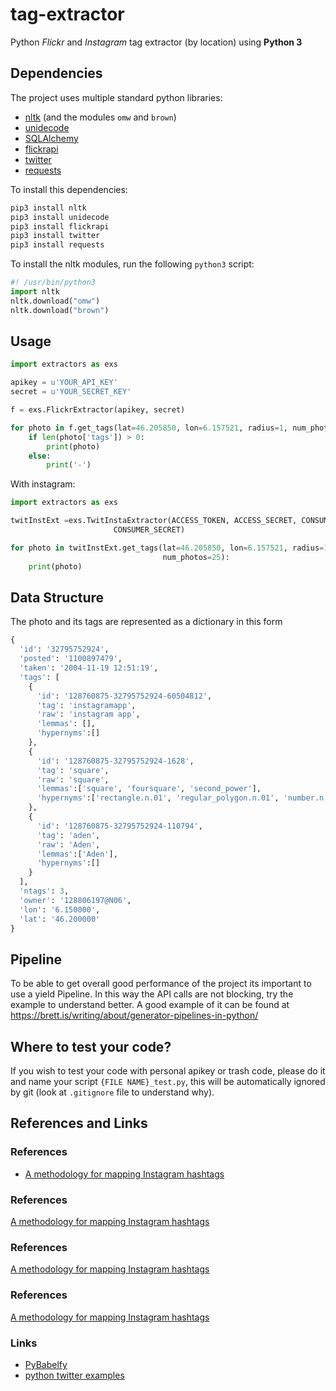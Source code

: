 # tag-extractor
Python *Flickr* and *Instagram* tag extractor (by location) using **Python 3**

## Dependencies

The project uses multiple standard python libraries:
 - [nltk](http://www.nltk.org/howto/wordnet.html) (and the modules ```omw``` and ```brown```)
 - [unidecode](https://pypi.python.org/pypi/Unidecode)
 - [SQLAlchemy](http://docs.sqlalchemy.org/en/latest/)
 - [flickrapi](https://stuvel.eu/flickrapi-doc/)
 - [twitter](https://pypi.python.org/pypi/twitter)
 - [requests](http://docs.python-requests.org/en/master/)

To install this dependencies:
```bash
pip3 install nltk
pip3 install unidecode
pip3 install flickrapi
pip3 install twitter
pip3 install requests
```

To install the nltk modules, run the following ```python3``` script:
```python
#! /usr/bin/python3
import nltk
nltk.download("omw")
nltk.download("brown")
```

## Usage

```python
import extractors as exs

apikey = u'YOUR_API_KEY'
secret = u'YOUR_SECRET_KEY'

f = exs.FlickrExtractor(apikey, secret)

for photo in f.get_tags(lat=46.205850, lon=6.157521, radius=1, num_photos=25):
    if len(photo['tags']) > 0:
        print(photo)
    else:
        print('-')
```

With instagram:

```python
import extractors as exs

twitInstExt =exs.TwitInstaExtractor(ACCESS_TOKEN, ACCESS_SECRET, CONSUMER_KEY,
                       CONSUMER_SECRET)

for photo in twitInstExt.get_tags(lat=46.205850, lon=6.157521, radius=1,
                                  num_photos=25):
    print(photo)
```

## Data Structure

The photo and its tags are represented as a dictionary in this form 

```python
{
  'id': '32795752924',
  'posted': '1100897479',
  'taken': '2004-11-19 12:51:19',
  'tags': [
    {
      'id': '128760875-32795752924-60504812',
      'tag': 'instagramapp',
      'raw': 'instagram app',
      'lemmas': [],
      'hypernyms':[]
    },
    {
      'id': '128760875-32795752924-1628',
      'tag': 'square',
      'raw': 'square',
      'lemmas':['square', 'foursquare', 'second_power'],
      'hypernyms':['rectangle.n.01', 'regular_polygon.n.01', 'number.n.02']
    },
    {
      'id': '128760875-32795752924-110794',
      'tag': 'aden',
      'raw': 'Aden',
      'lemmas':['Aden'],
      'hypernyms':[]
    }
  ],
  'ntags': 3,
  'owner': '128806197@N06',
  'lon': '6.150000',
  'lat': '46.200000'
}
```


## Pipeline
To be able to get overall good performance of the project its important to use a yield Pipeline.
In this way the API calls are not blocking, try the example to understand better.
A good example of it can be found at https://brett.is/writing/about/generator-pipelines-in-python/

## Where to test your code?

If you wish to test your code with personal apikey or trash code, please do it and name your script ```{FILE NAME}_test.py```, this will be automatically ignored by git (look at ```.gitignore``` file to understand why).


## References and Links

### References
 - [A methodology for mapping Instagram hashtags](http://firstmonday.org/article/view/5563/4195)

### References
[A methodology for mapping Instagram hashtags](http://firstmonday.org/article/view/5563/4195)

### References
[A methodology for mapping Instagram hashtags](http://firstmonday.org/article/view/5563/4195)

### References
[A methodology for mapping Instagram hashtags](http://firstmonday.org/article/view/5563/4195)

### Links

 - [PyBabelfy](https://github.com/aghie/pybabelfy)
 - [python twitter examples](https://github.com/ideoforms/python-twitter-examples)
